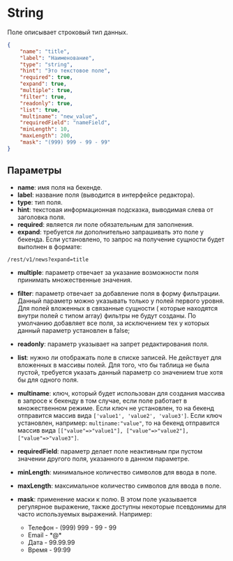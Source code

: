 # String

Поле описывает строковый тип данных.

```json
{
    "name": "title",
    "label": "Наименование",
    "type": "string",
    "hint": "Это текстовое поле",
    "required": true,
    "expand": true,
    "multiple": true,
    "filter": true,
    "readonly": true,
    "list": true,
    "multiname": "new_value",
    "requiredField": "nameField",
    "minLength": 10,
    "maxLength": 200,
    "mask": "(999) 999 - 99 - 99"
}
```

## Параметры

* **name**: имя поля на бекенде.
* **label**: название поля (выводится в интерфейсе редактора).
* **type**: тип поля.
* **hint**: текстовая информационная подсказка, выводимая слева от заголовка поля.
* **required**: является ли поле обязательным для заполнения.
* **expand**: требуется ли дополнительно запрашивать это поле у бекенда. Если установлено, то запрос на получение 
сущности будет выполнен в формате:
```
/rest/v1/news?expand=title
```
* **multiple**: параметр отвечает за указание возможности поля принимать множественные значения.
* **filter**: параметр отвечает за добавление поля в форму фильтрации. Данный параметр можно указывать только у полей 
первого уровня. Для полей вложенных в связанные сущности ( которые находятся внутри полей с типом array) фильтры не 
будут созданы. По умолчанию добавляет все поля, за исключением тех у которых данный параметр установлен в false;
* **readonly**: параметр указывает на запрет редактирования поля.
* **list**: нужно ли отображать поле в списке записей. Не действует для вложенных в массивы полей. Для того, что бы 
таблица не была пустой, требуется указать данный параметр со значением true хотя бы для одного поля.
* **multiname**: ключ, который будет использован для создания массива в запросе к бекенду в том случае, если поле 
работает в множественном режиме. Если ключ не установлен, то на бекенд отправится массив вида 
`['value1', 'value2', 'value3']`. Если ключ установлен, например: `multiname:"value"`, то на бекенд отправится 
массив вида `[["value"=>"value1"], ["value"=>"value2"], ["value"=>"value3"]`.
* **requiredField**: параметр делает поле неактивным при пустом значении другого поля, указанного в данном параметре.

* **minLength**: минимальное количество символов для ввода в поле.
* **maxLength**: максимальное количество символов для ввода в поле.
* **mask**: применение маски к полю. В этом поле указывается регулярное выражение, также доступны некоторые псевдонимы 
для часто используемых выражений. Например:
    * Телефон - (999) 999 - 99 - 99
    * Email - \*@\*
    * Дата - 99.99.99
    * Время - 99:99
    